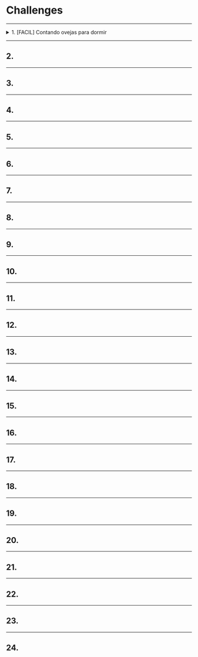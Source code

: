# Challenges
***
<details>
  <summary>
    1. [FACIL] Contando ovejas para dormir
  </summary>
  <p>
    Considera una lista/array de ovejas. 
    Cada oveja tiene un nombre y un color. 
    Haz una función que devuelva una lista 
    con todas las ovejas que sean de color 
    rojo y que además su nombre contenga 
    tanto las letras n Y a, sin importar 
    el orden, las mayúsculas o espacios.
  </p>

```javascript
/* TestCases Entregados */
const ovejas = [
  { name: 'Noa', color: 'azul' },
  { name: 'Euge', color: 'rojo' },
  { name: 'Navidad', color: 'rojo' },
  { name: 'Ki Na Ma', color: 'rojo'},
  { name: 'AAAAAaaaaa', color: 'rojo' },
  { name: 'Nnnnnnnn', color: 'rojo'}
];
contarOvejas(ovejas); /* Output: [{ name: 'Navidad', color: 'rojo' }, { name: 'Ki Na Ma', color: 'rojo' }] */
```
[Mi Solucion Propuesta](https://github.com/HenryBlairG/CodingChallenges/blob/main/javascript/adventJS2021/01.js)
  
</details>

***
## 2.
***
## 3.
***
## 4.
***
## 5.
***
## 6.
***
## 7.
***
## 8.
***
## 9.
***
## 10.
***
## 11.
***
## 12.
***
## 13.
***
## 14.
***
## 15.
***
## 16.
***
## 17.
***
## 18.
***
## 19.
***
## 20.
***
## 21.
***
## 22.
***
## 23.
***
## 24.
